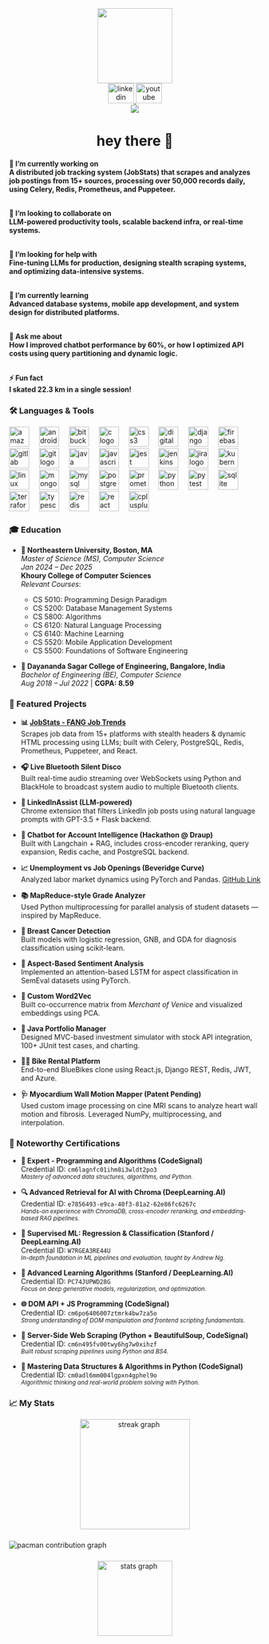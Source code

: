 <div align="center">
  <img height="150" src="https://media.giphy.com/media/M9gbBd9nbDrOTu1Mqx/giphy.gif" />
</div>

<div align="center">
  <a href="https://www.linkedin.com/in/samarth-mahendra-7aab5a114/" target="_blank">
    <img src="https://raw.githubusercontent.com/maurodesouza/profile-readme-generator/master/src/assets/icons/social/linkedin/default.svg" width="52" height="40" alt="linkedin logo" />
  </a>
  <a href="https://www.youtube.com/@msamarthmahendra8082" target="_blank">
    <img src="https://raw.githubusercontent.com/maurodesouza/profile-readme-generator/master/src/assets/icons/social/youtube/default.svg" width="52" height="40" alt="youtube logo" />
  </a>
</div>

<div align="center">
  <img src="https://visitor-badge.laobi.icu/badge?page_id=samarthmahendra.samarthmahendra" />
</div>

<h1 align="center">hey there 👋</h1>

<h4 align="left">
🎯 I’m currently working on<br>
A distributed job tracking system (JobStats) that scrapes and analyzes job postings from 15+ sources, processing over 50,000 records daily, using Celery, Redis, Prometheus, and Puppeteer.<br><br>

🤝 I’m looking to collaborate on<br>
LLM-powered productivity tools, scalable backend infra, or real-time systems.<br><br>

🧠 I’m looking for help with<br>
Fine-tuning LLMs for production, designing stealth scraping systems, and optimizing data-intensive systems.<br><br>

🌱 I’m currently learning<br>
Advanced database systems, mobile app development, and system design for distributed platforms.<br><br>

💬 Ask me about<br>
How I improved chatbot performance by 60%, or how I optimized API costs using query partitioning and dynamic logic.<br><br>

⚡ Fun fact<br>
I skated 22.3 km in a single session!
</h4>

<h3 align="left">🛠 Languages & Tools</h3>


<div align="left">
  <img src="https://cdn.jsdelivr.net/gh/devicons/devicon/icons/amazonwebservices/amazonwebservices-line-wordmark.svg" height="40" alt="amazonwebservices logo"  />
  <img width="12" />
  <img src="https://cdn.jsdelivr.net/gh/devicons/devicon/icons/android/android-original.svg" height="40" alt="android logo"  />
  <img width="12" />
  <img src="https://cdn.jsdelivr.net/gh/devicons/devicon/icons/bitbucket/bitbucket-original.svg" height="40" alt="bitbucket logo"  />
  <img width="12" />
  <img src="https://cdn.jsdelivr.net/gh/devicons/devicon/icons/c/c-original.svg" height="40" alt="c logo"  />
  <img width="12" />
  <img src="https://cdn.jsdelivr.net/gh/devicons/devicon/icons/css3/css3-original.svg" height="40" alt="css3 logo"  />
  <img width="12" />
  <img src="https://cdn.jsdelivr.net/gh/devicons/devicon/icons/digitalocean/digitalocean-original.svg" height="40" alt="digitalocean logo"  />
  <img width="12" />
  <img src="https://cdn.jsdelivr.net/gh/devicons/devicon/icons/django/django-plain.svg" height="40" alt="django logo"  />
  <img width="12" />
  <img src="https://cdn.jsdelivr.net/gh/devicons/devicon/icons/firebase/firebase-plain.svg" height="40" alt="firebase logo"  />
  <img width="12" />
  <img src="https://cdn.jsdelivr.net/gh/devicons/devicon/icons/gitlab/gitlab-original.svg" height="40" alt="gitlab logo"  />
  <img width="12" />
  <img src="https://cdn.jsdelivr.net/gh/devicons/devicon/icons/git/git-original.svg" height="40" alt="git logo"  />
  <img width="12" />
  <img src="https://cdn.jsdelivr.net/gh/devicons/devicon/icons/java/java-original.svg" height="40" alt="java logo"  />
  <img width="12" />
  <img src="https://cdn.jsdelivr.net/gh/devicons/devicon/icons/javascript/javascript-original.svg" height="40" alt="javascript logo"  />
  <img width="12" />
  <img src="https://cdn.jsdelivr.net/gh/devicons/devicon/icons/jest/jest-plain.svg" height="40" alt="jest logo"  />
  <img width="12" />
  <img src="https://cdn.jsdelivr.net/gh/devicons/devicon/icons/jenkins/jenkins-line.svg" height="40" alt="jenkins logo"  />
  <img width="12" />
  <img src="https://cdn.jsdelivr.net/gh/devicons/devicon/icons/jira/jira-original.svg" height="40" alt="jira logo"  />
  <img width="12" />
  <img src="https://cdn.jsdelivr.net/gh/devicons/devicon/icons/kubernetes/kubernetes-plain.svg" height="40" alt="kubernetes logo"  />
  <img width="12" />
  <img src="https://cdn.jsdelivr.net/gh/devicons/devicon/icons/linux/linux-original.svg" height="40" alt="linux logo"  />
  <img width="12" />
  <img src="https://cdn.jsdelivr.net/gh/devicons/devicon/icons/mongodb/mongodb-original.svg" height="40" alt="mongodb logo"  />
  <img width="12" />
  <img src="https://cdn.jsdelivr.net/gh/devicons/devicon/icons/mysql/mysql-original.svg" height="40" alt="mysql logo"  />
  <img width="12" />
  <img src="https://cdn.jsdelivr.net/gh/devicons/devicon/icons/postgresql/postgresql-original.svg" height="40" alt="postgresql logo"  />
  <img width="12" />
  <img src="https://cdn.jsdelivr.net/gh/devicons/devicon/icons/prometheus/prometheus-original.svg" height="40" alt="prometheus logo"  />
  <img width="12" />
  <img src="https://cdn.jsdelivr.net/gh/devicons/devicon/icons/python/python-original.svg" height="40" alt="python logo"  />
  <img width="12" />
  <img src="https://cdn.jsdelivr.net/gh/devicons/devicon/icons/pytest/pytest-original.svg" height="40" alt="pytest logo"  />
  <img width="12" />
  <img src="https://cdn.jsdelivr.net/gh/devicons/devicon/icons/sqlite/sqlite-original.svg" height="40" alt="sqlite logo"  />
  <img width="12" />
  <img src="https://cdn.jsdelivr.net/gh/devicons/devicon/icons/terraform/terraform-original.svg" height="40" alt="terraform logo"  />
  <img width="12" />
  <img src="https://cdn.jsdelivr.net/gh/devicons/devicon/icons/typescript/typescript-original.svg" height="40" alt="typescript logo"  />
  <img width="12" />
  <img src="https://cdn.jsdelivr.net/gh/devicons/devicon/icons/redis/redis-original.svg" height="40" alt="redis logo"  />
  <img width="12" />
  <img src="https://cdn.jsdelivr.net/gh/devicons/devicon/icons/react/react-original.svg" height="40" alt="react logo"  />
  <img width="12" />
  <img src="https://cdn.jsdelivr.net/gh/devicons/devicon/icons/cplusplus/cplusplus-original.svg" height="40" alt="cplusplus logo"  />
</div>

<!-- Add your existing icons block here -->

<h3 align="left">🎓 Education</h3>

- **🦁 Northeastern University, Boston, MA**  
  *Master of Science (MS), Computer Science*  
  *Jan 2024 – Dec 2025*  
  **Khoury College of Computer Sciences**  
  _Relevant Courses_:  
  - CS 5010: Programming Design Paradigm  
  - CS 5200: Database Management Systems  
  - CS 5800: Algorithms  
  - CS 6120: Natural Language Processing  
  - CS 6140: Machine Learning  
  - CS 5520: Mobile Application Development  
  - CS 5500: Foundations of Software Engineering  

- **🐍 Dayananda Sagar College of Engineering, Bangalore, India**  
  *Bachelor of Engineering (BE), Computer Science*  
  *Aug 2018 – Jul 2022* | **CGPA: 8.59**


<h3 align="left">🚀 Featured Projects</h3>

- **📊 [JobStats - FANG Job Trends](https://github.com/SamarthMahendra/StealthProject)**  
  Scrapes job data from 15+ platforms with stealth headers & dynamic HTML processing using LLMs; built with Celery, PostgreSQL, Redis, Prometheus, Puppeteer, and React.

- **🎧 Live Bluetooth Silent Disco**  
  Built real-time audio streaming over WebSockets using Python and BlackHole to broadcast system audio to multiple Bluetooth clients.

- **🧠 LinkedInAssist (LLM-powered)**  
  Chrome extension that filters LinkedIn job posts using natural language prompts with GPT-3.5 + Flask backend.

- **💬 Chatbot for Account Intelligence (Hackathon @ Draup)**  
  Built with Langchain + RAG, includes cross-encoder reranking, query expansion, Redis cache, and PostgreSQL backend.

- **📈 Unemployment vs Job Openings (Beveridge Curve)**  
  Analyzed labor market dynamics using PyTorch and Pandas. [GitHub Link](https://github.com/SamarthMahendra/Unemployment-Rate-vs.-Job-Openings-Beveridge-Curve)

- **📚 MapReduce-style Grade Analyzer**  
  Used Python multiprocessing for parallel analysis of student datasets — inspired by MapReduce.

- **🧪 Breast Cancer Detection**  
  Built models with logistic regression, GNB, and GDA for diagnosis classification using scikit-learn.

- **💬 Aspect-Based Sentiment Analysis**  
  Implemented an attention-based LSTM for aspect classification in SemEval datasets using PyTorch.

- **📕 Custom Word2Vec**  
  Built co-occurrence matrix from *Merchant of Venice* and visualized embeddings using PCA.

- **🧮 Java Portfolio Manager**  
  Designed MVC-based investment simulator with stock API integration, 100+ JUnit test cases, and charting.

- **🚴‍♂️ Bike Rental Platform**  
  End-to-end BlueBikes clone using React.js, Django REST, Redis, JWT, and Azure.

- **🩺 Myocardium Wall Motion Mapper (Patent Pending)**  
  Used custom image processing on cine MRI scans to analyze heart wall motion and fibrosis. Leveraged NumPy, multiprocessing, and interpolation.

<h3 align="left">📜 Noteworthy Certifications</h3>

- **🧠 Expert - Programming and Algorithms (CodeSignal)**  
  Credential ID: `cm6lagnfc01ihm8i3wldt2po3`  
  <sub><i>Mastery of advanced data structures, algorithms, and Python.</i></sub>

- **🔍 Advanced Retrieval for AI with Chroma (DeepLearning.AI)**  
  Credential ID: `e7856493-e9ca-40f3-81a2-62e86fc6267c`  
  <sub><i>Hands-on experience with ChromaDB, cross-encoder reranking, and embedding-based RAG pipelines.</i></sub>

- **🧪 Supervised ML: Regression & Classification (Stanford / DeepLearning.AI)**  
  Credential ID: `W7RGEA3RE44U`  
  <sub><i>In-depth foundation in ML pipelines and evaluation, taught by Andrew Ng.</i></sub>

- **🧬 Advanced Learning Algorithms (Stanford / DeepLearning.AI)**  
  Credential ID: `PC74JUPWD28G`  
  <sub><i>Focus on deep generative models, regularization, and optimization.</i></sub>

- **🌐 DOM API + JS Programming (CodeSignal)**  
  Credential ID: `cm6po6406007ztmrk4bw7za5o`  
  <sub><i>Strong understanding of DOM manipulation and frontend scripting fundamentals.</i></sub>

- **🐍 Server-Side Web Scraping (Python + BeautifulSoup, CodeSignal)**  
  Credential ID: `cm6n495fv00twy6hg7w0xihzf`  
  <sub><i>Built robust scraping pipelines using Python and BS4.</i></sub>

- **🧰 Mastering Data Structures & Algorithms in Python (CodeSignal)**  
  Credential ID: `cm0adl6mm004lgpxn4gphel9o`  
  <sub><i>Algorithmic thinking and real-world problem solving with Python.</i></sub>

###
<h3 align="left">📈 My Stats</h3>


<div align="center">
  <img src="https://streak-stats.demolab.com?user=samarthmahendra&locale=en&mode=daily&theme=dark&hide_border=false&border_radius=5&order=3" height="220" alt="streak graph"  />
</div>

###

<picture>
  <source media="(prefers-color-scheme: dark)" srcset="https://raw.githubusercontent.com/samarthmahendra/samarthmahendra/output/pacman-contribution-graph-dark.svg">
  <source media="(prefers-color-scheme: light)" srcset="https://raw.githubusercontent.com/samarthmahendra/samarthmahendra/output/pacman-contribution-graph.svg">
  <img alt="pacman contribution graph" src="https://raw.githubusercontent.com/samarthmahendra/samarthmahendra/output/pacman-contribution-graph.svg">
</picture>

###

<div align="center">
  <img src="https://github-readme-stats.vercel.app/api?username=samarthmahendra&show_icons=true&count_private=true&theme=dracula&hide_title=false&hide_border=false" height="150" alt="stats graph" />
</div>

